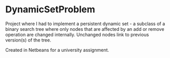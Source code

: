 # DynamicSetProblem
Project where I had to implement a persistent dynamic set - a subclass of a binary search tree where only nodes that are affected by an add or remove operation are changed internally. 
Unchanged nodes link to previous version(s) of the tree.

Created in Netbeans for a university assignment.
